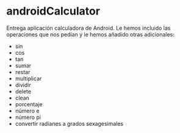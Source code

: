 # androidCalculator
Entrega aplicación calculadora de Android. Le hemos incluido las operaciones que nos pedían y le hemos añadido otras adicionales:

- sin
- cos
- tan
- sumar
- restar
- multiplicar
- dividir
- delete
- clean
- porcentaje
- número e
- número pi
- convertir radianes a grados sexagesimales
